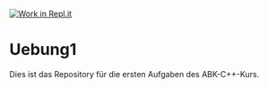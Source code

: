[![Work in Repl.it](https://classroom.github.com/assets/work-in-replit-14baed9a392b3a25080506f3b7b6d57f295ec2978f6f33ec97e36a161684cbe9.svg)](https://classroom.github.com/online_ide?assignment_repo_id=321712&assignment_repo_type=GroupAssignmentRepo)
# Uebung1

Dies ist das Repository für die ersten Aufgaben des ABK-C++-Kurs.
